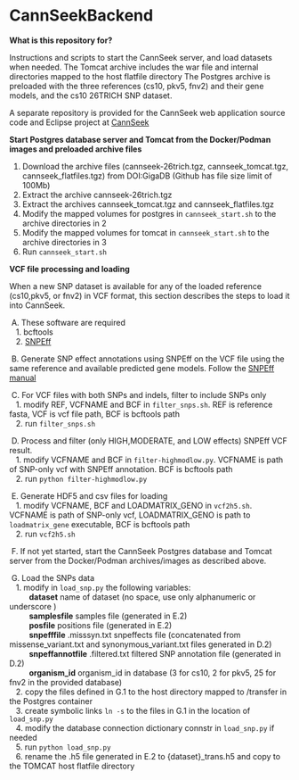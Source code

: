 # CannSeekBackend


**What is this repository for?**

Instructions and scripts to start the CannSeek server, and load datasets when needed. 
The Tomcat archive includes the war file and internal directories mapped to the host flatfile directory
The Postgres archive is preloaded with the three references (cs10, pkv5, fnv2) and their gene models, and the cs10 26TRICH SNP dataset.

A separate repository is provided for the CannSeek web application source code and Eclipse project at [CannSeek](https://bitbucket.org/irridev/iric_portal/src/CannSeek)


**Start Postgres database server and Tomcat from the Docker/Podman images and preloaded archive files**

1. Download the archive files (cannseek-26trich.tgz, cannseek_tomcat.tgz, cannseek_flatfiles.tgz) from DOI:GigaDB (Github has file size limit of 100Mb)
2. Extract the archive cannseek-26trich.tgz
3. Extract the archives cannseek_tomcat.tgz and cannseek_flatfiles.tgz  
4. Modify the mapped volumes for postgres  in ``cannseek_start.sh`` to the archive directories in 2  
5. Modify the mapped volumes for tomcat in ``cannseek_start.sh`` to the archive directories in 3  
6. Run ``cannseek_start.sh``  


**VCF file processing and loading**

When a new SNP dataset is available for any of the loaded reference (cs10,pkv5, or fnv2) in VCF format, this section describes the steps to load it into CannSeek.

&nbsp;A. These software are required  
&nbsp;&nbsp;&nbsp;1. bcftools  
&nbsp;&nbsp;&nbsp;2. [SNPEff](https://pcingola.github.io/SnpEff/)    

&nbsp;B. Generate SNP effect annotations using SNPEff on the VCF file using the same reference and available predicted gene models. Follow the [SNPEff manual](https://pcingola.github.io/SnpEff/snpeff/running)

&nbsp;C. For VCF files with both SNPs and indels, filter to include SNPs only    
&nbsp;&nbsp;&nbsp;1. modify REF, VCFNAME and BCF in ``filter_snps.sh``. REF is reference fasta, VCF is vcf file path, BCF is bcftools path  
&nbsp;&nbsp;&nbsp;2. run ``filter_snps.sh``  
	
&nbsp;D. Process and filter (only HIGH,MODERATE, and LOW effects) SNPEff VCF result.  
&nbsp;&nbsp;&nbsp;1. modify VCFNAME and BCF in ``filter-highmodlow.py``. VCFNAME is path of SNP-only vcf with SNPEff annotation. BCF is bcftools path  
&nbsp;&nbsp;&nbsp;2. run ``python filter-highmodlow.py``  
	
&nbsp;E. Generate HDF5 and csv files for loading  
&nbsp;&nbsp;&nbsp;1. modify VCFNAME, BCF and LOADMATRIX\_GENO in ``vcf2h5.sh``. VCFNAME is path of SNP-only vcf, LOADMATRIX_GENO is path to ``loadmatrix_gene`` executable,  BCF is bcftools path  
&nbsp;&nbsp;&nbsp;2. run ``vcf2h5.sh``

	
&nbsp;F. If not yet started, start the CannSeek Postgres database and Tomcat server from the Docker/Podman archives/images as described above.   


&nbsp;G. Load the SNPs data  
&nbsp;&nbsp;&nbsp;1. modify in ``load_snp.py`` the following variables:    
&nbsp;&nbsp;&nbsp;&nbsp;&nbsp;&nbsp;&nbsp;&nbsp;&nbsp;**dataset**  name of dataset (no space, use only alphanumeric or underscore )  
&nbsp;&nbsp;&nbsp;&nbsp;&nbsp;&nbsp;&nbsp;&nbsp;&nbsp;**samplesfile** samples file  (generated in E.2)  
&nbsp;&nbsp;&nbsp;&nbsp;&nbsp;&nbsp;&nbsp;&nbsp;&nbsp;**posfile** positions file (generated in E.2)  
&nbsp;&nbsp;&nbsp;&nbsp;&nbsp;&nbsp;&nbsp;&nbsp;&nbsp;**snpefffile** .misssyn.txt snpeffects file (concatenated from missense_variant.txt and synonymous_variant.txt files generated in D.2)   
&nbsp;&nbsp;&nbsp;&nbsp;&nbsp;&nbsp;&nbsp;&nbsp;&nbsp;**snpeffannotfile** .filtered.txt filtered SNP annotation file (generated in D.2)   
&nbsp;&nbsp;&nbsp;&nbsp;&nbsp;&nbsp;&nbsp;&nbsp;&nbsp;**organism_id** organism_id in database (3 for cs10, 2 for pkv5, 25 for fnv2 in the provided database)   
&nbsp;&nbsp;&nbsp;2. copy the files defined in G.1 to the host directory mapped to /transfer in the Postgres container    
&nbsp;&nbsp;&nbsp;3. create symbolic links ``ln -s`` to the files in G.1 in the location of ``load_snp.py``    
&nbsp;&nbsp;&nbsp;4. modify the database connection dictionary connstr in ``load_snp.py`` if needed  
&nbsp;&nbsp;&nbsp;5. run ``python load_snp.py``	    
&nbsp;&nbsp;&nbsp;6. rename the .h5 file generated in E.2 to {dataset}_trans.h5 and copy to the TOMCAT host flatfile directory 	
	
